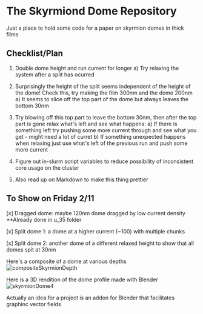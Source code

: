 # The Skyrmiond Dome Repository

Just a place to hold some code for a paper on skyrmion domes in thick films

## **Checklist/Plan**

1)  Double dome height and run current for longer
    a)  Try relaxing the system after a split has ocurred
    
2)  Surprisingly the height of the split seems independent of the height of the dome! Check this, try making the film 300nm and the dome 200nm
    a)  It seems to slice off the top part of the dome but always leaves the bottom 30nm

3)  Try blowing off this top part to leave the bottom 30nm, then after the top part is gone relax what's left and see what happens:
    a)  If there is something left try pushing some more current through and see what you get - might need a lot of curret
    b)  If something unexpected happens when relaxing just use what's left of the previous run and push some more current
    
3)  Figure out in-slurm script variables to reduce possibility of inconsistent core usage on the cluster

4)  Also read up on Markdown to make this thing prettier

## To Show on Friday 2/11
[x] Dragged dome: maybe 120nm dome dragged by low current density **Already done in u_35 folder

[x] Split dome 1: a dome at a higher current (~100) with multiple chunks

[x] Split dome 2: another dome of a different relaxed height to show that all domes spit at 30nm


Here's a composite of a dome at various depths
![compositeSkyrmionDepth](https://user-images.githubusercontent.com/74024926/151843302-36616cc4-1cac-46bd-99ac-640567006241.png)

Here is a 3D rendition of the dome profile made with Blender
![skyrmionDome4](https://user-images.githubusercontent.com/74024926/151843738-cbc5f439-74a9-4815-a828-59b986dfe383.png)

Actually an idea for a project is an addon for Blender that facilitates graphinc vector fields
